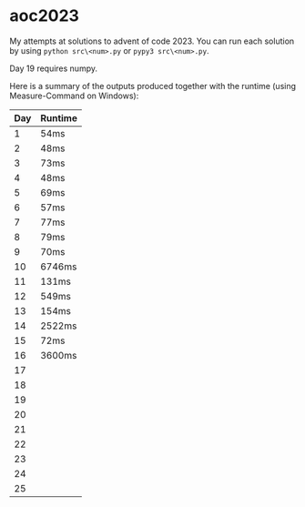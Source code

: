 # aoc2023
My attempts at solutions to advent of code 2023. You can run each solution by using `python src\<num>.py` or `pypy3 src\<num>.py`.

Day 19 requires numpy.

Here is a summary of the outputs produced together with the runtime (using Measure-Command on Windows):

| Day | Runtime      |
|-----|--------------|
| 1   | 54ms |
| 2   | 48ms |
| 3   | 73ms |
| 4   | 48ms |
| 5   | 69ms |
| 6   | 57ms |
| 7   | 77ms |
| 8   | 79ms |
| 9   | 70ms |
| 10  | 6746ms |
| 11  | 131ms |
| 12  | 549ms |
| 13  | 154ms |
| 14  | 2522ms |
| 15  | 72ms |
| 16  | 3600ms |
| 17  |  |
| 18  |  |
| 19  |  |
| 20  |  |
| 21  |  |
| 22  |  |
| 23  |  |
| 24  |  |
| 25  |  |